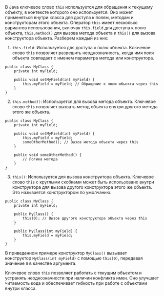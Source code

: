 В Java ключевое слово `this` используется для обращения к текущему объекту, в контексте которого оно используется. Оно может применяться внутри класса для доступа к полям, методам и конструкторам этого объекта. Оператор `this` имеет несколько вариантов использования, включая `this.field` для доступа к полю объекта, `this.method()` для вызова метода объекта и `this()` для вызова конструктора объекта. Разберем каждый из них:

1. `this.field`: Используется для доступа к полю объекта. Ключевое слово `this` позволяет разрешить неоднозначность, когда имя поля объекта совпадает с именем параметра метода или конструктора.

```
public class MyClass {
    private int myField;

    public void setMyField(int myField) {
        this.myField = myField; // Обращение к полю объекта через this
    }
}
```

2. `this.method()`: Используется для вызова метода объекта. Ключевое слово `this` позволяет вызвать метод объекта внутри другого метода этого же объекта.

```
public class MyClass {
    private int myField;

    public void setMyField(int myField) {
        this.myField = myField;
        someOtherMethod(); // Вызов метода объекта через this
    }

    public void someOtherMethod() {
        // Логика метода
    }
}
```

3. `this()`: Используется для вызова конструктора объекта. Ключевое слово `this` с круглыми скобками может быть использовано внутри конструктора для вызова другого конструктора этого же объекта. Это называется конструктором по умолчанию.

```
public class MyClass {
    private int myField;

    public MyClass() {
        this(0); // Вызов другого конструктора объекта через this
    }

    public MyClass(int myField) {
        this.myField = myField;
    }
}
```

В приведенном примере конструктор `MyClass()` вызывает конструктор `MyClass(int myField)` с помощью `this(0)`, передавая значение `0` в качестве аргумента.

Ключевое слово `this` позволяет работать с текущим объектом и устранять неоднозначности при наличии конфликта имен. Оно улучшает читаемость кода и обеспечивает гибкость при работе с объектами внутри класса.